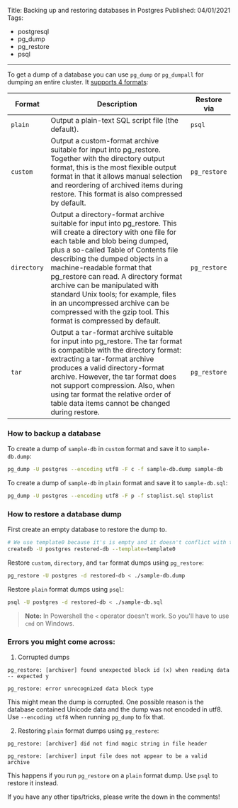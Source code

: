 Title: Backing up and restoring databases in Postgres
Published: 04/01/2021
Tags:

 - postgresql
 - pg_dump
 - pg_restore
 - psql
---

To get a dump of a database you can use `pg_dump` or `pg_dumpall` for dumping an entire cluster. It [supports 4 formats](https://www.postgresql.org/docs/9.1/app-pgdump.html):

| Format      | Description                                                  | Restore via  |
| ----------- | ------------------------------------------------------------ | ------------ |
| `plain`     | Output a plain-text SQL script file (the default).           | `psql`       |
| `custom`    | Output a custom-format archive suitable for input into pg_restore. Together with the directory output format, this is the most flexible output format in that it allows manual selection and reordering of archived items during restore. This format is also compressed by default. | `pg_restore` |
| `directory` | Output a directory-format archive suitable for input into pg_restore. This will create a directory with one file for each table and blob being dumped, plus a so-called Table of Contents file describing the dumped objects in a machine-readable format that pg_restore can read. A directory format archive can be manipulated with standard Unix tools; for example, files in an uncompressed archive can be compressed with the gzip tool. This format is compressed by default. | `pg_restore` |
| `tar`       | Output a `tar`-format archive suitable for input into pg_restore. The tar format is compatible with the directory format: extracting a tar-format archive produces a valid directory-format archive. However, the tar format does not support compression. Also, when using tar format the relative order of table data items cannot be changed during restore. | `pg_restore` |

### How to backup a database

To create a dump of `sample-db` in `custom` format and save it to `sample-db.dump`:

```bash
pg_dump -U postgres --encoding utf8 -F c -f sample-db.dump sample-db
```

To create a dump of `sample-db` in `plain` format and save it to `sample-db.sql`:
```bash
pg_dump -U postgres --encoding utf8 -F p -f stoplist.sql stoplist
```
### How to restore a database dump

First create an empty database to restore the dump to.

```bash
# We use template0 because it's is empty and it doesn't conflict with the schemas and tables in the dump.
createdb -U postgres restored-db --template=template0
```

Restore `custom`, `directory`, and `tar` format dumps using `pg_restore`:

```bash
pg_restore -U postgres -d restored-db < ./sample-db.dump
```

Restore `plain` format dumps using `psql`:

```bash
psql -U postgres -d restored-db < ./sample-db.sql
```

> **Note:** In Powershell the `<` operator doesn't work. So you'll have to use `cmd` on Windows.

### Errors you might come across:

1. Corrupted dumps
```
pg_restore: [archiver] found unexpected block id (x) when reading data -- expected y
```

```
pg_restore: error unrecognized data block type
```

This might mean the dump is corrupted. One possible reason is the database contained Unicode data and the dump was not encoded in utf8. Use `--encoding utf8` when running `pg_dump` to fix that.

2. Restoring `plain` format dumps using `pg_restore`:
```
pg_restore: [archiver] did not find magic string in file header
```

```
pg_restore: [archiver] input file does not appear to be a valid archive
```

This happens if you run `pg_restore` on a `plain` format dump. Use `psql` to restore it instead.

If you have any other tips/tricks, please write the down in the comments!